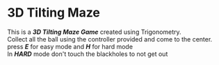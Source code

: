 # 3D Tilting Maze  
This is a **_3D Tilting Maze Game_** created using Trigonometry. <br>
Collect all the ball using the controller provided and come to the center. press _**E**_ for easy mode and _**H**_ for hard mode <br>
In _**HARD**_ mode don't touch the blackholes to not get out
